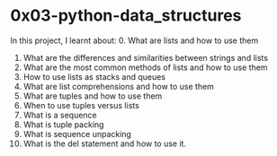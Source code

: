 # 0x03-python-data_structures

In this project, I learnt about:
0. What are lists and how to use them
1. What are the differences and similarities between strings and lists
2. What are the most common methods of lists and how to use them
3. How to use lists as stacks and queues
4. What are list comprehensions and how to use them
5. What are tuples and how to use them
6. When to use tuples versus lists
7. What is a sequence
8. What is tuple packing
9. What is sequence unpacking
10. What is the del statement and how to use it.
